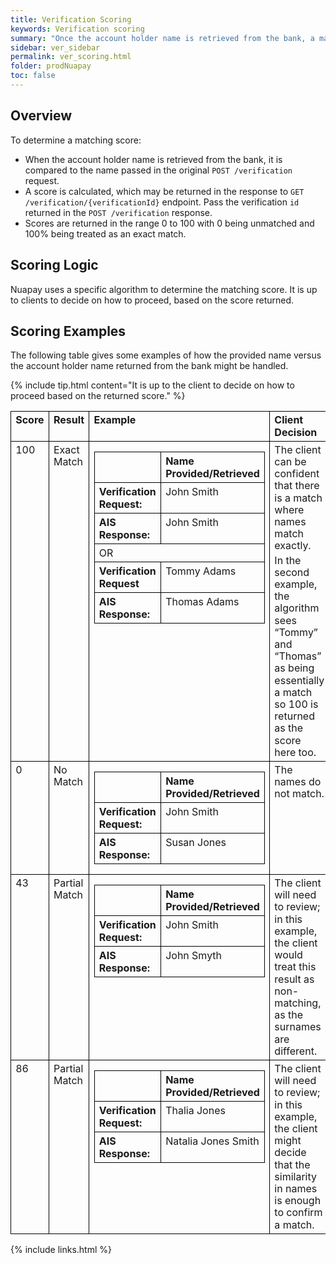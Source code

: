 ```yaml
---
title: Verification Scoring
keywords: Verification scoring
summary: "Once the account holder name is retrieved from the bank, a matching score is calculated."
sidebar: ver_sidebar
permalink: ver_scoring.html
folder: prodNuapay
toc: false
---
```

## Overview

To determine a matching score:
* When the account holder name is retrieved from the bank, it is compared to the name passed in the original `POST /verification` request.
* A score is calculated, which may be returned in the response to `GET /verification/{verificationId}` endpoint. Pass the verification `id` returned in the `POST /verification` response.
* Scores are returned in the range 0 to 100 with 0 being unmatched and 100% being treated as an exact match.

## Scoring Logic

Nuapay uses a specific algorithm to determine the matching score.
It is up to clients to decide on how to proceed, based on the score returned.

## Scoring Examples
The following table gives some examples of how the provided name versus the account holder name returned from the bank might be handled.

{% include tip.html content="It is up to the client to decide on how to proceed based on the returned score." %}

<table border=1 cellspacing=0 cellpadding=0 width = "100%" style='border-collapse:
 collapse;border:none'>
 <tr>
  <td width=62 valign=top style='width:46.25pt;border:solid windowtext 1.0pt;
  padding:0cm 5.4pt 0cm 5.4pt'>
  <p class=MsoNormal style='margin-top:3.0pt;margin-right:0cm;margin-bottom:
  3.0pt;margin-left:0cm;line-height:120%'><b>Score</b></p>
  </td>
  <td width=89 valign=top style='width:66.9pt;border:solid windowtext 1.0pt;
  border-left:none;padding:0cm 5.4pt 0cm 5.4pt'>
  <p class=MsoNormal style='margin-top:3.0pt;margin-right:0cm;margin-bottom:
  3.0pt;margin-left:0cm;line-height:120%'><b>Result</b></p>
  </td>
  <td width=255 valign=top style='width:191.4pt;border:solid windowtext 1.0pt;
  border-left:none;padding:0cm 5.4pt 0cm 5.4pt'>
  <p class=MsoNormal style='margin-top:3.0pt;margin-right:0cm;margin-bottom:
  3.0pt;margin-left:0cm;line-height:120%'><b>Example</b></p>
  </td>
  <td width=160 valign=top style='width:120.2pt;border:solid windowtext 1.0pt;
  border-left:none;padding:0cm 5.4pt 0cm 5.4pt'>
  <p class=MsoNormal style='margin-top:3.0pt;margin-right:0cm;margin-bottom:
  3.0pt;margin-left:0cm;line-height:120%'><b>Client Decision</b></p>
  </td>
 </tr>
 <tr>
  <td width=62 valign=top style='width:46.25pt;border:solid windowtext 1.0pt;
  border-top:none;padding:0cm 5.4pt 0cm 5.4pt'>
  <p class=MsoNormal style='margin-top:3.0pt;margin-right:0cm;margin-bottom:
  3.0pt;margin-left:0cm;line-height:120%'>100</p>
  </td>
  <td width=89 valign=top style='width:66.9pt;border-top:none;border-left:none;
  border-bottom:solid windowtext 1.0pt;border-right:solid windowtext 1.0pt;
  padding:0cm 5.4pt 0cm 5.4pt'>
  <p class=MsoNormal style='margin-top:3.0pt;margin-right:0cm;margin-bottom:
  3.0pt;margin-left:0cm;line-height:120%'>Exact Match</p>
  </td>
  <td width=255 valign=top style='width:191.4pt;border-top:none;border-left:
  none;border-bottom:solid windowtext 1.0pt;border-right:solid windowtext 1.0pt;
  padding:0cm 5.4pt 0cm 5.4pt'>
  <table class=MsoTableGrid border=1 cellspacing=0 cellpadding=0
   style='border-collapse:collapse;border:none'>
   <tr>
    <td width=90 valign=top style='width:67.8pt;border:solid windowtext 1.0pt;
    padding:0cm 5.4pt 0cm 5.4pt'>
    <p class=MsoNormal style='margin-top:3.0pt;margin-right:0cm;margin-bottom:
    3.0pt;margin-left:0cm;line-height:normal'>&nbsp;</p>
    </td>
    <td width=131 valign=top style='width:98.1pt;border:solid windowtext 1.0pt;
    border-left:none;padding:0cm 5.4pt 0cm 5.4pt'>
    <p class=MsoNormal style='margin-top:3.0pt;margin-right:0cm;margin-bottom:
    3.0pt;margin-left:0cm;line-height:normal'><b>Name Provided/Retrieved </b></p>
    </td>
   </tr>
   <tr>
    <td width=90 valign=top style='width:67.8pt;border:solid windowtext 1.0pt;
    border-top:none;padding:0cm 5.4pt 0cm 5.4pt'>
    <p class=MsoNormal style='margin-top:3.0pt;margin-right:0cm;margin-bottom:
    3.0pt;margin-left:0cm;line-height:normal'><b>Verification Request:</b></p>
    </td>
    <td width=131 valign=top style='width:98.1pt;border-top:none;border-left:
    none;border-bottom:solid windowtext 1.0pt;border-right:solid windowtext 1.0pt;
    padding:0cm 5.4pt 0cm 5.4pt'>
    <p class=MsoNormal style='margin-top:3.0pt;margin-right:0cm;margin-bottom:
    3.0pt;margin-left:0cm;line-height:normal'>John Smith</p>
    </td>
   </tr>
   <tr>
    <td width=90 valign=top style='width:67.8pt;border:solid windowtext 1.0pt;
    border-top:none;padding:0cm 5.4pt 0cm 5.4pt'>
    <p class=MsoNormal style='margin-top:3.0pt;margin-right:0cm;margin-bottom:
    3.0pt;margin-left:0cm;line-height:normal'><b>AIS Response:</b></p>
    </td>
    <td width=131 valign=top style='width:98.1pt;border-top:none;border-left:
    none;border-bottom:solid windowtext 1.0pt;border-right:solid windowtext 1.0pt;
    padding:0cm 5.4pt 0cm 5.4pt'>
    <p class=MsoNormal style='margin-top:3.0pt;margin-right:0cm;margin-bottom:
    3.0pt;margin-left:0cm;line-height:normal'>John Smith</p>
    </td>
   </tr>
   <tr>
    <td width=221 colspan=2 valign=top style='width:165.9pt;border:solid windowtext 1.0pt;
    border-top:none;padding:0cm 5.4pt 0cm 5.4pt'>
    <p class=MsoNormal style='margin-top:3.0pt;margin-right:0cm;margin-bottom:
    3.0pt;margin-left:0cm;line-height:normal'>OR</p>
    </td>
   </tr>
   <tr>
    <td width=90 valign=top style='width:67.8pt;border:solid windowtext 1.0pt;
    border-top:none;padding:0cm 5.4pt 0cm 5.4pt'>
    <p class=MsoNormal style='margin-top:3.0pt;margin-right:0cm;margin-bottom:
    3.0pt;margin-left:0cm;line-height:normal'><b>Verification Request</b></p>
    </td>
    <td width=131 valign=top style='width:98.1pt;border-top:none;border-left:
    none;border-bottom:solid windowtext 1.0pt;border-right:solid windowtext 1.0pt;
    padding:0cm 5.4pt 0cm 5.4pt'>
    <p class=MsoNormal style='margin-top:3.0pt;margin-right:0cm;margin-bottom:
    3.0pt;margin-left:0cm;line-height:normal'>Tommy Adams</p>
    </td>
   </tr>
   <tr>
    <td width=90 valign=top style='width:67.8pt;border:solid windowtext 1.0pt;
    border-top:none;padding:0cm 5.4pt 0cm 5.4pt'>
    <p class=MsoNormal style='margin-top:3.0pt;margin-right:0cm;margin-bottom:
    3.0pt;margin-left:0cm;line-height:normal'><b>AIS Response:</b></p>
    </td>
    <td width=131 valign=top style='width:98.1pt;border-top:none;border-left:
    none;border-bottom:solid windowtext 1.0pt;border-right:solid windowtext 1.0pt;
    padding:0cm 5.4pt 0cm 5.4pt'>
    <p class=MsoNormal style='margin-top:3.0pt;margin-right:0cm;margin-bottom:
    3.0pt;margin-left:0cm;line-height:normal'>Thomas Adams</p>
    </td>
   </tr>
  </table>
  <p class=MsoNormal style='margin-top:3.0pt;margin-right:0cm;margin-bottom:
  3.0pt;margin-left:0cm;line-height:120%'></p>
  </td>
  <td width=160 valign=top style='width:120.2pt;border-top:none;border-left:
  none;border-bottom:solid windowtext 1.0pt;border-right:solid windowtext 1.0pt;
  padding:0cm 5.4pt 0cm 5.4pt'>
  <p class=MsoNormal style='margin-top:3.0pt;margin-right:0cm;margin-bottom:
  3.0pt;margin-left:0cm;line-height:120%'>The client can be
  confident that there is a match where names match exactly.</p>
  <p class=MsoNormal style='margin-top:3.0pt;margin-right:0cm;margin-bottom:
  3.0pt;margin-left:0cm;line-height:120%'>In the second
  example, the algorithm sees “Tommy” and “Thomas” as being essentially a match
  so 100 is returned as the score here too.</p>
  </td>
 </tr>
 <tr>
  <td width=62 valign=top style='width:46.25pt;border:solid windowtext 1.0pt;
  border-top:none;padding:0cm 5.4pt 0cm 5.4pt'>
  <p class=MsoNormal style='margin-top:3.0pt;margin-right:0cm;margin-bottom:
  3.0pt;margin-left:0cm;line-height:120%'>0</p>
  </td>
  <td width=89 valign=top style='width:66.9pt;border-top:none;border-left:none;
  border-bottom:solid windowtext 1.0pt;border-right:solid windowtext 1.0pt;
  padding:0cm 5.4pt 0cm 5.4pt'>
  <p class=MsoNormal style='margin-top:3.0pt;margin-right:0cm;margin-bottom:
  3.0pt;margin-left:0cm;line-height:120%'>No Match</p>
  </td>
  <td width=255 valign=top style='width:191.4pt;border-top:none;border-left:
  none;border-bottom:solid windowtext 1.0pt;border-right:solid windowtext 1.0pt;
  padding:0cm 5.4pt 0cm 5.4pt'>
  <table class=MsoTableGrid border=1 cellspacing=0 cellpadding=0
   style='border-collapse:collapse;border:none'>
   <tr>
    <td width=90 valign=top style='width:67.8pt;border:solid windowtext 1.0pt;
    padding:0cm 5.4pt 0cm 5.4pt'>
    <p class=MsoNormal style='margin-top:3.0pt;margin-right:0cm;margin-bottom:
    3.0pt;margin-left:0cm;line-height:normal'>&nbsp;</p>
    </td>
    <td width=131 valign=top style='width:98.1pt;border:solid windowtext 1.0pt;
    border-left:none;padding:0cm 5.4pt 0cm 5.4pt'>
    <p class=MsoNormal style='margin-top:3.0pt;margin-right:0cm;margin-bottom:
    3.0pt;margin-left:0cm;line-height:normal'><b>Name Provided/Retrieved </b></p>
    </td>
   </tr>
   <tr>
    <td width=90 valign=top style='width:67.8pt;border:solid windowtext 1.0pt;
    border-top:none;padding:0cm 5.4pt 0cm 5.4pt'>
    <p class=MsoNormal style='margin-top:3.0pt;margin-right:0cm;margin-bottom:
    3.0pt;margin-left:0cm;line-height:normal'><b>Verification Request:</b></p>
    </td>
    <td width=131 valign=top style='width:98.1pt;border-top:none;border-left:
    none;border-bottom:solid windowtext 1.0pt;border-right:solid windowtext 1.0pt;
    padding:0cm 5.4pt 0cm 5.4pt'>
    <p class=MsoNormal style='margin-top:3.0pt;margin-right:0cm;margin-bottom:
    3.0pt;margin-left:0cm;line-height:normal'>John Smith</p>
    </td>
   </tr>
   <tr>
    <td width=90 valign=top style='width:67.8pt;border:solid windowtext 1.0pt;
    border-top:none;padding:0cm 5.4pt 0cm 5.4pt'>
    <p class=MsoNormal style='margin-top:3.0pt;margin-right:0cm;margin-bottom:
    3.0pt;margin-left:0cm;line-height:normal'><b>AIS Response:</b></p>
    </td>
    <td width=131 valign=top style='width:98.1pt;border-top:none;border-left:
    none;border-bottom:solid windowtext 1.0pt;border-right:solid windowtext 1.0pt;
    padding:0cm 5.4pt 0cm 5.4pt'>
    <p class=MsoNormal style='margin-top:3.0pt;margin-right:0cm;margin-bottom:
    3.0pt;margin-left:0cm;line-height:normal'>Susan Jones</p>
    </td>
   </tr>
  </table>
  <p class=MsoNormal style='margin-top:3.0pt;margin-right:0cm;margin-bottom:
  3.0pt;margin-left:0cm;line-height:120%'></p>
  </td>
  <td width=160 valign=top style='width:120.2pt;border-top:none;border-left:
  none;border-bottom:solid windowtext 1.0pt;border-right:solid windowtext 1.0pt;
  padding:0cm 5.4pt 0cm 5.4pt'>
  <p class=MsoNormal style='margin-top:3.0pt;margin-right:0cm;margin-bottom:
  3.0pt;margin-left:0cm;line-height:120%'>The names do not
  match.</p>
  </td>
 </tr>
 <tr>
  <td width=62 valign=top style='width:46.25pt;border:solid windowtext 1.0pt;
  border-top:none;padding:0cm 5.4pt 0cm 5.4pt'>
  <p class=MsoNormal style='margin-top:3.0pt;margin-right:0cm;margin-bottom:
  3.0pt;margin-left:0cm;line-height:120%'>43</p>
  </td>
  <td width=89 valign=top style='width:66.9pt;border-top:none;border-left:none;
  border-bottom:solid windowtext 1.0pt;border-right:solid windowtext 1.0pt;
  padding:0cm 5.4pt 0cm 5.4pt'>
  <p class=MsoNormal style='margin-top:3.0pt;margin-right:0cm;margin-bottom:
  3.0pt;margin-left:0cm;line-height:120%'>Partial Match</p>
  </td>
  <td width=255 valign=top style='width:191.4pt;border-top:none;border-left:
  none;border-bottom:solid windowtext 1.0pt;border-right:solid windowtext 1.0pt;
  padding:0cm 5.4pt 0cm 5.4pt'>
  <table class=MsoTableGrid border=1 cellspacing=0 cellpadding=0
   style='border-collapse:collapse;border:none'>
   <tr>
    <td width=90 valign=top style='width:67.8pt;border:solid windowtext 1.0pt;
    padding:0cm 5.4pt 0cm 5.4pt'>
    <p class=MsoNormal style='margin-top:3.0pt;margin-right:0cm;margin-bottom:
    3.0pt;margin-left:0cm;line-height:normal'>&nbsp;</p>
    </td>
    <td width=131 valign=top style='width:98.1pt;border:solid windowtext 1.0pt;
    border-left:none;padding:0cm 5.4pt 0cm 5.4pt'>
    <p class=MsoNormal style='margin-top:3.0pt;margin-right:0cm;margin-bottom:
    3.0pt;margin-left:0cm;line-height:normal'><b>Name Provided/Retrieved </b></p>
    </td>
   </tr>
   <tr>
    <td width=90 valign=top style='width:67.8pt;border:solid windowtext 1.0pt;
    border-top:none;padding:0cm 5.4pt 0cm 5.4pt'>
    <p class=MsoNormal style='margin-top:3.0pt;margin-right:0cm;margin-bottom:
    3.0pt;margin-left:0cm;line-height:normal'><b>Verification Request:</b></p>
    </td>
    <td width=131 valign=top style='width:98.1pt;border-top:none;border-left:
    none;border-bottom:solid windowtext 1.0pt;border-right:solid windowtext 1.0pt;
    padding:0cm 5.4pt 0cm 5.4pt'>
    <p class=MsoNormal style='margin-top:3.0pt;margin-right:0cm;margin-bottom:
    3.0pt;margin-left:0cm;line-height:normal'>John Smith</p>
    </td>
   </tr>
   <tr>
    <td width=90 valign=top style='width:67.8pt;border:solid windowtext 1.0pt;
    border-top:none;padding:0cm 5.4pt 0cm 5.4pt'>
    <p class=MsoNormal style='margin-top:3.0pt;margin-right:0cm;margin-bottom:
    3.0pt;margin-left:0cm;line-height:normal'><b>AIS Response:</b></p>
    </td>
    <td width=131 valign=top style='width:98.1pt;border-top:none;border-left:
    none;border-bottom:solid windowtext 1.0pt;border-right:solid windowtext 1.0pt;
    padding:0cm 5.4pt 0cm 5.4pt'>
    <p class=MsoNormal style='margin-top:3.0pt;margin-right:0cm;margin-bottom:
    3.0pt;margin-left:0cm;line-height:normal'>John Smyth</p>
    </td>
   </tr>
  </table>
  <p class=MsoNormal style='margin-top:3.0pt;margin-right:0cm;margin-bottom:
  3.0pt;margin-left:0cm;line-height:120%'></p>
  </td>
  <td width=160 valign=top style='width:120.2pt;border-top:none;border-left:
  none;border-bottom:solid windowtext 1.0pt;border-right:solid windowtext 1.0pt;
  padding:0cm 5.4pt 0cm 5.4pt'>
  <p class=MsoNormal style='margin-top:3.0pt;margin-right:0cm;margin-bottom:
  3.0pt;margin-left:0cm;line-height:120%'>The client will need
  to review; in this example, the client would treat this result as non-matching,
  as the surnames are different.</p>
  </td>
 </tr>
 <tr>
  <td width=62 valign=top style='width:46.25pt;border:solid windowtext 1.0pt;
  border-top:none;padding:0cm 5.4pt 0cm 5.4pt'>
  <p class=MsoNormal style='margin-top:3.0pt;margin-right:0cm;margin-bottom:
  3.0pt;margin-left:0cm;line-height:120%'>86</p>
  </td>
  <td width=89 valign=top style='width:66.9pt;border-top:none;border-left:none;
  border-bottom:solid windowtext 1.0pt;border-right:solid windowtext 1.0pt;
  padding:0cm 5.4pt 0cm 5.4pt'>
  <p class=MsoNormal style='margin-top:3.0pt;margin-right:0cm;margin-bottom:
  3.0pt;margin-left:0cm;line-height:120%'>Partial Match</p>
  </td>
  <td width=255 valign=top style='width:191.4pt;border-top:none;border-left:
  none;border-bottom:solid windowtext 1.0pt;border-right:solid windowtext 1.0pt;
  padding:0cm 5.4pt 0cm 5.4pt'>
  <table class=MsoTableGrid border=1 cellspacing=0 cellpadding=0
   style='border-collapse:collapse;border:none'>
   <tr>
    <td width=90 valign=top style='width:67.8pt;border:solid windowtext 1.0pt;
    padding:0cm 5.4pt 0cm 5.4pt'>
    <p class=MsoNormal style='margin-top:3.0pt;margin-right:0cm;margin-bottom:
    3.0pt;margin-left:0cm;line-height:normal'>&nbsp;</p>
    </td>
    <td width=131 valign=top style='width:98.1pt;border:solid windowtext 1.0pt;
    border-left:none;padding:0cm 5.4pt 0cm 5.4pt'>
    <p class=MsoNormal style='margin-top:3.0pt;margin-right:0cm;margin-bottom:
    3.0pt;margin-left:0cm;line-height:normal'><b>Name Provided/Retrieved </b></p>
    </td>
   </tr>
   <tr>
    <td width=90 valign=top style='width:67.8pt;border:solid windowtext 1.0pt;
    border-top:none;padding:0cm 5.4pt 0cm 5.4pt'>
    <p class=MsoNormal style='margin-top:3.0pt;margin-right:0cm;margin-bottom:
    3.0pt;margin-left:0cm;line-height:normal'><b>Verification Request:</b></p>
    </td>
    <td width=131 valign=top style='width:98.1pt;border-top:none;border-left:
    none;border-bottom:solid windowtext 1.0pt;border-right:solid windowtext 1.0pt;
    padding:0cm 5.4pt 0cm 5.4pt'>
    <p class=MsoNormal style='margin-top:3.0pt;margin-right:0cm;margin-bottom:
    3.0pt;margin-left:0cm;line-height:normal'>Thalia Jones</p>
    </td>
   </tr>
   <tr>
    <td width=90 valign=top style='width:67.8pt;border:solid windowtext 1.0pt;
    border-top:none;padding:0cm 5.4pt 0cm 5.4pt'>
    <p class=MsoNormal style='margin-top:3.0pt;margin-right:0cm;margin-bottom:
    3.0pt;margin-left:0cm;line-height:normal'><b>AIS Response:</b></p>
    </td>
    <td width=131 valign=top style='width:98.1pt;border-top:none;border-left:
    none;border-bottom:solid windowtext 1.0pt;border-right:solid windowtext 1.0pt;
    padding:0cm 5.4pt 0cm 5.4pt'>
    <p class=MsoNormal style='margin-top:3.0pt;margin-right:0cm;margin-bottom:
    3.0pt;margin-left:0cm;line-height:normal'>Natalia Jones Smith</p>
    </td>
   </tr>
  </table>
  <p class=MsoNormal style='margin-top:3.0pt;margin-right:0cm;margin-bottom:
  3.0pt;margin-left:0cm;line-height:120%'></p>
  </td>
  <td width=160 valign=top style='width:120.2pt;border-top:none;border-left:
  none;border-bottom:solid windowtext 1.0pt;border-right:solid windowtext 1.0pt;
  padding:0cm 5.4pt 0cm 5.4pt'>
  <p class=MsoNormal style='margin-top:3.0pt;margin-right:0cm;margin-bottom:
  3.0pt;margin-left:0cm;line-height:120%'>The client will need
  to review; in this example, the client might decide that the similarity in
  names is enough to confirm a match.</p>
  </td>
 </tr>
</table>



{% include links.html %}
